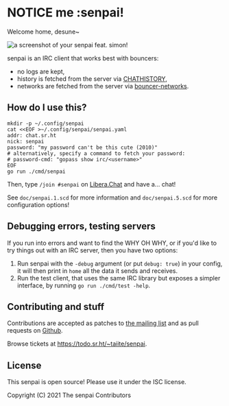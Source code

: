# NOTICE me :senpai!

Welcome home, desune~

![a screenshot of your senpai feat. simon!](https://taiite.srht.site/senpai.png)

senpai is an IRC client that works best with bouncers:

- no logs are kept,
- history is fetched from the server via [CHATHISTORY],
- networks are fetched from the server via [bouncer-networks].

## How do I use this?

```shell
mkdir -p ~/.config/senpai
cat <<EOF >~/.config/senpai/senpai.yaml
addr: chat.sr.ht
nick: senpai
password: "my password can't be this cute (2010)"
# alternatively, specify a command to fetch your password:
# password-cmd: "gopass show irc/<username>"
EOF
go run ./cmd/senpai
```

Then, type `/join #senpai` on [Libera.Chat] and have a... chat!

See `doc/senpai.1.scd` for more information and `doc/senpai.5.scd` for more
configuration options!

## Debugging errors, testing servers

If you run into errors and want to find the WHY OH WHY, or if you'd like to try
things out with an IRC server, then you have two options:

1. Run senpai with the `-debug` argument (or put `debug: true`) in your config,
   it will then print in `home` all the data it sends and receives.
2. Run the test client, that uses the same IRC library but exposes a simpler
   interface, by running `go run ./cmd/test -help`.

## Contributing and stuff

Contributions are accepted as patches to [the mailing list][ml] and as pull
requests on [Github].

Browse tickets at <https://todo.sr.ht/~taiite/senpai>.

## License

This senpai is open source! Please use it under the ISC license.

Copyright (C) 2021 The senpai Contributors

[bouncer-networks]: https://git.sr.ht/~emersion/soju/tree/master/item/doc/ext/bouncer-networks.md
[CHATHISTORY]: https://ircv3.net/specs/extensions/chathistory
[Github]: https://github.com/hhirtz/senpai/pulls
[Libera.Chat]: https://libera.chat/
[ml]: https://lists.sr.ht/~taiite/public-inbox
